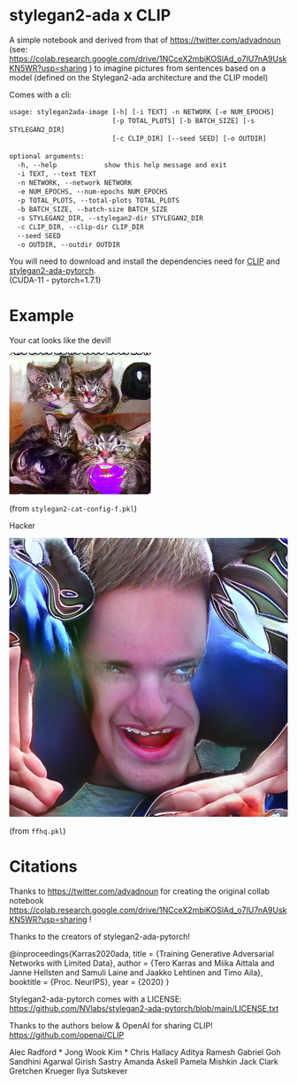 # stylegan2-ada x CLIP

A simple notebook and derived from that of https://twitter.com/advadnoun  
(see: https://colab.research.google.com/drive/1NCceX2mbiKOSlAd_o7IU7nA9UskKN5WR?usp=sharing )
to imagine pictures from sentences based on a model (defined on the Stylegan2-ada architecture and the CLIP model)

Comes with a cli:

```
usage: stylegan2ada-image [-h] [-i TEXT] -n NETWORK [-e NUM_EPOCHS]
                          [-p TOTAL_PLOTS] [-b BATCH_SIZE] [-s STYLEGAN2_DIR]
                          [-c CLIP_DIR] [--seed SEED] [-o OUTDIR]

optional arguments:
  -h, --help            show this help message and exit
  -i TEXT, --text TEXT
  -n NETWORK, --network NETWORK
  -e NUM_EPOCHS, --num-epochs NUM_EPOCHS
  -p TOTAL_PLOTS, --total-plots TOTAL_PLOTS
  -b BATCH_SIZE, --batch-size BATCH_SIZE
  -s STYLEGAN2_DIR, --stylegan2-dir STYLEGAN2_DIR
  -c CLIP_DIR, --clip-dir CLIP_DIR
  --seed SEED
  -o OUTDIR, --outdir OUTDIR 
```  

You will need to download and install the dependencies need for [CLIP](https://github.com/openai/CLIP) and [stylegan2-ada-pytorch](https://github.com/NVlabs/stylegan2-ada-pytorch).  
(CUDA-11 - pytorch=1.7.1)

# Example

Your cat looks like the devil!

![Your cat looks like the devil!](./cat.png)

(from `stylegan2-cat-config-f.pkl`)

Hacker

![Hacker](./hacker.png)

(from `ffhq.pkl`)

# Citations

Thanks to https://twitter.com/advadnoun for creating the original collab notebook https://colab.research.google.com/drive/1NCceX2mbiKOSlAd_o7IU7nA9UskKN5WR?usp=sharing !

Thanks to the creators of stylegan2-ada-pytorch!

@inproceedings{Karras2020ada,
  title     = {Training Generative Adversarial Networks with Limited Data},
  author    = {Tero Karras and Miika Aittala and Janne Hellsten and Samuli Laine and Jaakko Lehtinen and Timo Aila},
  booktitle = {Proc. NeurIPS},
  year      = {2020}
}

Stylegan2-ada-pytorch comes with a LICENSE: https://github.com/NVlabs/stylegan2-ada-pytorch/blob/main/LICENSE.txt

Thanks to the authors below & OpenAI for sharing CLIP! https://github.com/openai/CLIP

Alec Radford \* Jong Wook Kim \* Chris Hallacy Aditya Ramesh Gabriel Goh Sandhini Agarwal
Girish Sastry Amanda Askell Pamela Mishkin Jack Clark Gretchen Krueger
Ilya Sutskever
